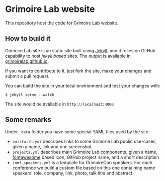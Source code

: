 # Grimoire Lab website
This repository host the code for Grimoire Lab website.

## How to build it

Grimoire Lab site is an static site built using [Jekyll](https://jekyllrb.com/),
and it relies on GitHub capability to host *jekyll based* sites. The output is
available in [grimoirelab.github.io](http://grimoirelab.github.io).

If you want to contribute to it, just fork the site, make your changes and submit
a pull request.

You can build the site in your local environment and test your changes with:

```
$ jekyll serve --watch
```

The site would be available in `http://localhost:4000`

## Some remarks

Under `_data` folder you have some special YAML files used by the site:

* `builtwith.yml` describes links to some Grimorie Lab public use-cases, given
a name, link and one screenshot
* `projects.yml` describes main Grimoire Lab components, given a name,
[fontawesome](http://fontawesome.io/) based icon, GitHub project name, and a
short description
* `conf_speakers.yml` is a template for GrimoireCon speakers. For each conference
we build a custom file based on this one containing name speakers' role, company,
link, photo, talk title and abstract.
